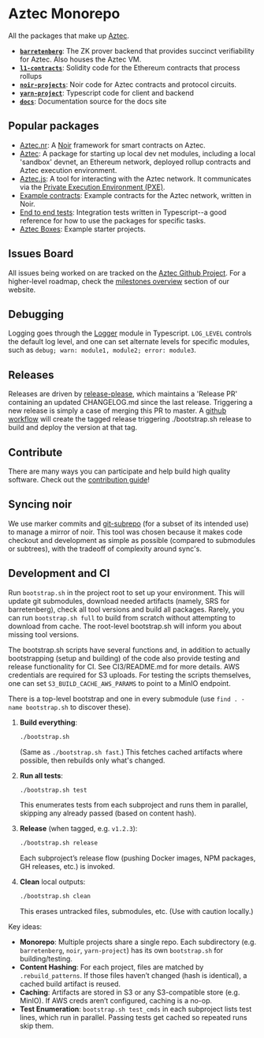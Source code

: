 # Aztec Monorepo

All the packages that make up [Aztec](https://docs.aztec.network).

- [**`barretenberg`**](/noir-projects): The ZK prover backend that provides succinct verifiability for Aztec. Also houses the Aztec VM.
- [**`l1-contracts`**](/l1-contracts): Solidity code for the Ethereum contracts that process rollups
- [**`noir-projects`**](/noir-projects): Noir code for Aztec contracts and protocol circuits.
- [**`yarn-project`**](/yarn-project): Typescript code for client and backend
- [**`docs`**](/docs): Documentation source for the docs site

## Popular packages

- [Aztec.nr](./noir-projects/aztec-nr/): A [Noir](https://noir-lang.org) framework for smart contracts on Aztec.
- [Aztec](./yarn-project/aztec/): A package for starting up local dev net modules, including a local 'sandbox' devnet, an Ethereum network, deployed rollup contracts and Aztec execution environment.
- [Aztec.js](./yarn-project/aztec.js/): A tool for interacting with the Aztec network. It communicates via the [Private Execution Environment (PXE)](./yarn-project/pxe/).
- [Example contracts](./noir-projects/noir-contracts/): Example contracts for the Aztec network, written in Noir.
- [End to end tests](./yarn-project/end-to-end/): Integration tests written in Typescript--a good reference for how to use the packages for specific tasks.
- [Aztec Boxes](./boxes/): Example starter projects.

## Issues Board

All issues being worked on are tracked on the [Aztec Github Project](https://github.com/orgs/AztecProtocol/projects/22). For a higher-level roadmap, check the [milestones overview](https://aztec.network/roadmap) section of our website.

## Debugging

Logging goes through the [Logger](yarn-project/foundation/src/log/) module in Typescript. `LOG_LEVEL` controls the default log level, and one can set alternate levels for specific modules, such as `debug; warn: module1, module2; error: module3`.

## Releases

Releases are driven by [release-please](https://github.com/googleapis/release-please), which maintains a 'Release PR' containing an updated CHANGELOG.md since the last release. Triggering a new release is simply a case of merging this PR to master. A [github workflow](./.github/workflows/release_please.yml) will create the tagged release triggering ./bootstrap.sh release to build and deploy the version at that tag.

## Contribute

There are many ways you can participate and help build high quality software. Check out the [contribution guide](CONTRIBUTING.md)!

## Syncing noir

We use marker commits and [git-subrepo](https://github.com/ingydotnet/git-subrepo) (for a subset of its intended use) to manage a mirror of noir. This tool was chosen because it makes code checkout and development as simple as possible (compared to submodules or subtrees), with the tradeoff of complexity around sync's.

## Development and CI

Run `bootstrap.sh` in the project root to set up your environment. This will update git submodules, download needed artifacts (namely, SRS for barretenberg), check all tool versions and build all packages. Rarely, you can run `bootstrap.sh full` to build from scratch without attempting to download from cache.
The root-level bootstrap.sh will inform you about missing tool versions.

The bootstrap.sh scripts have several functions and, in addition to actually bootstrapping (setup and building) of the code also provide testing and release functionality for CI.
See CI3/README.md for more details. AWS credentials are required for S3 uploads. For testing the scripts themselves, one can set `S3_BUILD_CACHE_AWS_PARAMS` to point to a MinIO endpoint.

There is a top-level bootstrap and one in every submodule (use `find . -name bootstrap.sh` to discover these).

1. **Build everything**:
   ```bash
   ./bootstrap.sh
   ```
   (Same as `./bootstrap.sh fast`.) This fetches cached artifacts where possible, then rebuilds only what's changed.

2. **Run all tests**:
   ```bash
   ./bootstrap.sh test
   ```
   This enumerates tests from each subproject and runs them in parallel, skipping any already passed (based on content hash).

3. **Release** (when tagged, e.g. `v1.2.3`):
   ```bash
   ./bootstrap.sh release
   ```
   Each subproject’s release flow (pushing Docker images, NPM packages, GH releases, etc.) is invoked.

4. **Clean** local outputs:
   ```bash
   ./bootstrap.sh clean
   ```
   This erases untracked files, submodules, etc. (Use with caution locally.)

Key ideas:
- **Monorepo**: Multiple projects share a single repo. Each subdirectory (e.g. `barretenberg`, `noir`, `yarn-project`) has its own `bootstrap.sh` for building/testing.
- **Content Hashing**: For each project, files are matched by `.rebuild_patterns`. If those files haven’t changed (hash is identical), a cached build artifact is reused.
- **Caching**: Artifacts are stored in S3 or any S3-compatible store (e.g. MinIO). If AWS creds aren’t configured, caching is a no-op.
- **Test Enumeration**: `bootstrap.sh test_cmds` in each subproject lists test lines, which run in parallel. Passing tests get cached so repeated runs skip them.
